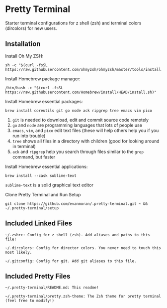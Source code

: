 # Pretty Terminal
Starter terminal configurations for z shell (zsh) and terminal colors (dircolors) for new users.

## Installation 

Install Oh My ZSH: 

    sh -c "$(curl -fsSL https://raw.githubusercontent.com/ohmyzsh/ohmyzsh/master/tools/install.sh)"
     
Install Homebrew package manager: 

    /bin/bash -c "$(curl -fsSL https://raw.githubusercontent.com/Homebrew/install/HEAD/install.sh)"

Install Homebrew essential packages: 

    brew install coreutils git go node ack ripgrep tree emacs vim pico

1. `git` is needed to download, edit and commit source code remotely
2. `go` and `node` are programming languages that lots of people use
3. `emacs`, `vim`, and `pico` edit text files (these will help others help you if you run into trouble)
4. `tree` shows all files in a directory with children (good for looking around in terminal)
5. `ack` and `ripgrep` help you search through files similar to the `grep` command, but faster

Install Homebrew essential applications:

    brew install --cask sublime-text

`sublime-text` is a solid graphical text editor

Clone Pretty Terminal and Run Setup

    git clone https://github.com/evanmoran/.pretty-terminal.git ~ && ~/.pretty-terminal/setup

## Included Linked Files

    ~/.zshrc: Config for z shell (zsh). Add aliases and paths to this file!

    ~/.dircolors: Config for director colors. You never need to touch this most likely.

    ~/.gitconfig: Config for git. Add git aliases to this file.

## Included Pretty Files

    ~/.pretty-terminal/README.md: This readme!

    ~/.pretty-terminal/pretty.zsh-theme: The Zsh theme for pretty terminal (feel free to modify!)
